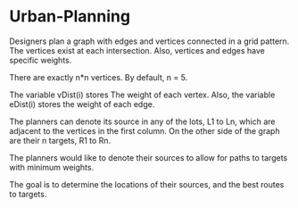 # Urban-Planning

Designers plan a graph with edges and vertices connected in a grid pattern.
The vertices exist at each intersection. Also, vertices and edges have specific weights.

There are exactly n*n vertices. By default, n = 5.

The variable vDist(i) stores The weight of each vertex.
Also,  the variable eDist(i) stores the weight of each edge.

The planners can denote its source in any of the lots, L1 to Ln,
which are adjacent to the vertices in the first column.
On the other side of the graph are their n targets, R1 to Rn.

The planners would like to denote their sources to allow for paths to targets with minimum weights.

The goal is to determine the locations of their sources,
and the best routes to targets.
